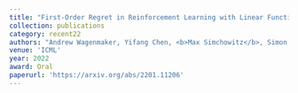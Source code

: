 ```yaml
---
title: "First-Order Regret in Reinforcement Learning with Linear Function Approximation: A Robust Estimation Approach"
collection: publications
category: recent22
authors: "Andrew Wagenmaker, Yifang Chen, <b>Max Simchowitz</b>, Simon S. Du, Kevin Jamieson."
venue: 'ICML'
year: 2022
award: Oral
paperurl: 'https://arxiv.org/abs/2201.11206'
---
```



